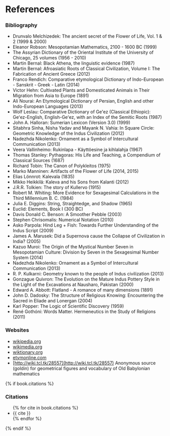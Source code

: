 # References

### Bibliography

* Drunvalo Melchizedek: The ancient secret of the Flower of Life, Vol. 1 & 2 (1999 & 2000)
* Eleanor Robson: Mesopotamian Mathematics, 2100 - 1600 BC (1999)
* The Assyrian Dictionary of the Oriental Institute of the University of Chicago, 25 volumes (1956 - 2010)
* Martin Bernal: Black Athena, the linguistic evidence (1987)
* Martin Bernal: Afroasiatic Roots of Classical Civilization, Volume I: The Fabrication of Ancient Greece (2012)
* Franco Rendich: Comparative etymological Dictionary of Indo-European - Sanskrit - Greek - Latin (2014)
* Victor Hehn: Cultivated Plants and Domesticated Animals in Their Migration from Asia to Europe (1891)
* Ali Nourai: An Etymological Dictionary of Persian, English and other Indo-European Languages (2013)
* Wolf Leslau: Comparative Dictionary of Ge'ez (Classical Ethiopic): Geʻez-English, English-Geʻez, with an Index of the Semitic Roots (1987)
* John A. Halloran: Sumerian Lexicon (Version 3.0) (1999)
* Sitabhra Sinha, Nisha Yadav and Mayank N. Vahia: In Square Circle: Geometric Knowledge of the Indus Civilization (2012)
* Nadezhda Nikolenko: Ornament as a Symbol of Intercultural Communication (2013)
* Veera Vallinheimo: Rukinlapa - Käyttöesine ja kihlalahja (1967)
* Thomas Stanley: Pythagoras: His Life and Teaching, a Compendium of Classical Sources (1687)
* Richard Tobin: The Canon of Polykleitos (1975)
* Marko Manninen: Artifacts of the Flower of Life (2014, 2015)
* Elias Lönnrot: Kalevala (1835)
* Mikko Heikkilä: Kaleva and his Sons from Kalanti (2012)
* J.R.R. Tolkien: The story of Kullervo (1915)
* Robert M. Whiting: More Evidence for Sexagesimal Calculations in the Third Millennium B. C. (1984)
* Julia E. Diggins: String, Straightedge, and Shadow (1965)
* Euclid: Elements, Book I (300 BC)
* Davis Donald C. Benson: A Smoother Pebble (2003)
* Stephen Chrisomalis: Numerical Notation (2010)
* Asko Parpola: Hind Leg + Fish: Towards Further Understanding of the Indus Script (2009)
* James A. Marusek: Did a Supernova cause the Collapse of Civilization in India? (2005)
* Kazuo Muroi: The Origin of the Mystical Number Seven in Mesopotamian Culture: Division by Seven in the Sexagesimal Number System (2014)
* Nadezhda Nikolenko: Ornament as a Symbol of Intercultural Communication (2013) 
* R. P. Kulkarni: Geometry known to the people of Indus civilization (2013)
* Gonzague Quivron: The Evolution on the Mature Indus Pottery Style in the Light of the Excavations at Nausharo, Pakistan (2000)
* Edward A. Abbott: Flatland - A romance of many dimensions (1891)
* John D. Dadosky: The Structure of Religious Knowing: Encountering the Sacred in Eliade and Lonergan (2004)
* Karl Popper: The Logic of Scientific Discovery (1959)
* René Gothóni: Words Matter. Hermeneutics in the Study of Religions (2011)

### Websites

* [wikipedia.org](http://wikipedia.org)
* [wikimedia.org](http://wikimedia.org)
* [wiktionary.org](http://wiktionary.org)
* [etymonline.com](http://etymonline.com)
* [http://wiki.tcl.tk/28557](http://wiki.tcl.tk/28557) Anonymous source (goldin) for geometrical figures and vocabulary of Old Babylonian mathematics



{% if book.citations %}

### Citations
<ul class="references">
{% for cite in book.citations %}<li>{{ cite }}</li>{% endfor %}
</ul>
{% endif %}
